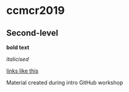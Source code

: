 # ccmcr2019

## Second-level

**bold text**

*italicised*

[links like this](https://carpentries.org)

Material created during intro GitHub workshop
